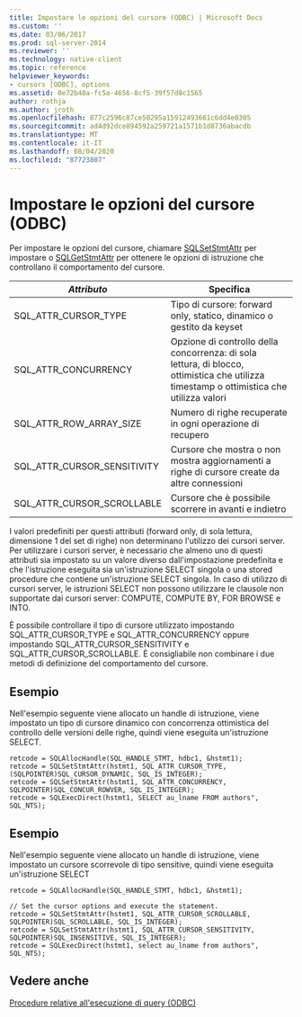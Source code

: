 ```yaml
---
title: Impostare le opzioni del cursore (ODBC) | Microsoft Docs
ms.custom: ''
ms.date: 03/06/2017
ms.prod: sql-server-2014
ms.reviewer: ''
ms.technology: native-client
ms.topic: reference
helpviewer_keywords:
- cursors [ODBC], options
ms.assetid: 0e72b48a-fc5a-4656-8cf5-39f57d8c1565
author: rothja
ms.author: jroth
ms.openlocfilehash: 877c2596c87ce50295a15912493661c6dd4e0305
ms.sourcegitcommit: ad4d92dce894592a259721a1571b1d8736abacdb
ms.translationtype: MT
ms.contentlocale: it-IT
ms.lasthandoff: 08/04/2020
ms.locfileid: "87723807"
---
```

# <a name="set-cursor-options-odbc"></a>Impostare le opzioni del cursore (ODBC)
  Per impostare le opzioni del cursore, chiamare [SQLSetStmtAttr](../../native-client-odbc-api/sqlsetstmtattr.md) per impostare o [SQLGetStmtAttr](../../native-client-odbc-api/sqlgetstmtattr.md) per ottenere le opzioni di istruzione che controllano il comportamento del cursore.  
  
|*Attributo*|Specifica|  
|-----------------|---------------|  
|SQL_ATTR_CURSOR_TYPE|Tipo di cursore: forward only, statico, dinamico o gestito da keyset|  
|SQL_ATTR_CONCURRENCY|Opzione di controllo della concorrenza: di sola lettura, di blocco, ottimistica che utilizza timestamp o ottimistica che utilizza valori|  
|SQL_ATTR_ROW_ARRAY_SIZE|Numero di righe recuperate in ogni operazione di recupero|  
|SQL_ATTR_CURSOR_SENSITIVITY|Cursore che mostra o non mostra aggiornamenti a righe di cursore create da altre connessioni|  
|SQL_ATTR_CURSOR_SCROLLABLE|Cursore che è possibile scorrere in avanti e indietro|  
  
 I valori predefiniti per questi attributi (forward only, di sola lettura, dimensione 1 del set di righe) non determinano l'utilizzo dei cursori server. Per utilizzare i cursori server, è necessario che almeno uno di questi attributi sia impostato su un valore diverso dall'impostazione predefinita e che l'istruzione eseguita sia un'istruzione SELECT singola o una stored procedure che contiene un'istruzione SELECT singola. In caso di utilizzo di cursori server, le istruzioni SELECT non possono utilizzare le clausole non supportate dai cursori server: COMPUTE, COMPUTE BY, FOR BROWSE e INTO.  
  
 È possibile controllare il tipo di cursore utilizzato impostando SQL_ATTR_CURSOR_TYPE e SQL_ATTR_CONCURRENCY oppure impostando SQL_ATTR_CURSOR_SENSITIVITY e SQL_ATTR_CURSOR_SCROLLABLE. È consigliabile non combinare i due metodi di definizione del comportamento del cursore.  
  
## <a name="example"></a>Esempio  
 Nell'esempio seguente viene allocato un handle di istruzione, viene impostato un tipo di cursore dinamico con concorrenza ottimistica del controllo delle versioni delle righe, quindi viene eseguita un'istruzione SELECT.  
  
```  
retcode = SQLAllocHandle(SQL_HANDLE_STMT, hdbc1, &hstmt1);  
retcode = SQLSetStmtAttr(hstmt1, SQL_ATTR_CURSOR_TYPE, (SQLPOINTER)SQL_CURSOR_DYNAMIC, SQL_IS_INTEGER);  
retcode = SQLSetStmtAttr(hstmt1, SQL_ATTR_CONCURRENCY, SQLPOINTER)SQL_CONCUR_ROWVER, SQL_IS_INTEGER);  
retcode = SQLExecDirect(hstmt1, SELECT au_lname FROM authors", SQL_NTS);  
```  
  
## <a name="example"></a>Esempio  
 Nell'esempio seguente viene allocato un handle di istruzione, viene impostato un cursore scorrevole di tipo sensitive, quindi viene eseguita un'istruzione SELECT  
  
```  
retcode = SQLAllocHandle(SQL_HANDLE_STMT, hdbc1, &hstmt1);  
  
// Set the cursor options and execute the statement.  
retcode = SQLSetStmtAttr(hstmt1, SQL_ATTR_CURSOR_SCROLLABLE, SQLPOINTER)SQL_SCROLLABLE, SQL_IS_INTEGER);  
retcode = SQLSetStmtAttr(hstmt1, SQL_ATTR_CURSOR_SENSITIVITY, SQLPOINTER)SQL_INSENSITIVE, SQL_IS_INTEGER);  
retcode = SQLExecDirect(hstmt1, select au_lname from authors", SQL_NTS);  
```  
  
## <a name="see-also"></a>Vedere anche  
 [Procedure relative all'esecuzione di query &#40;ODBC&#41;](executing-queries-how-to-topics-odbc.md)  
  
  
